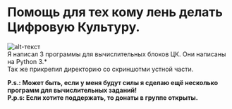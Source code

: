 # Помощь для тех кому лень делать Цифровую Культуру.
![alt-текст](https://i.ibb.co/K7WzhWs/36900.jpg "Текст заголовка логотипа 1")   
Я написал 3 программы для вычислительных блоков ЦК. Они написаны на Python 3.*  
Так же прикрепил директорию со скриншотми устной части.  

**P.s.: Может быть, если у меня будут силы я сделаю ещё несколько программ для вычислительных заданий!**  
**P.p.s: Если хотите поддержать, то донаты в группе открыты.**
